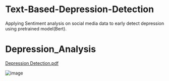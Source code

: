 #   Text-Based-Depression-Detection
Applying Sentiment analysis on social media data to early detect depression using pretrained model(Bert).
    
# Depression_Analysis

[Depression Detection.pdf](https://github.com/abdalnassef/DepressionDetection/files/8639141/Depression.Detection.pdf)

![image](https://user-images.githubusercontent.com/13395314/167110043-e46b7e12-0169-441c-823f-d0e57054752f.png)

